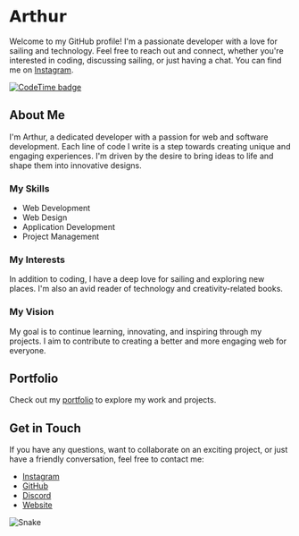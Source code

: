 # 𝗔𝗿𝘁𝗵𝘂𝗿 

Welcome to my GitHub profile! I'm a passionate developer with a love for sailing and technology. Feel free to reach out and connect, whether you're interested in coding, discussing sailing, or just having a chat. You can find me on [Instagram](https://www.instagram.com/arthur.pbty/).

[![CodeTime badge](https://img.shields.io/endpoint?style=social&url=https%3A%2F%2Fapi.codetime.dev%2Fshield%3Fid%3D21928%26project%3D%26in%3D0)](https://codetime.dev)

## About Me

I'm Arthur, a dedicated developer with a passion for web and software development. Each line of code I write is a step towards creating unique and engaging experiences. I'm driven by the desire to bring ideas to life and shape them into innovative designs.

### My Skills

- Web Development
- Web Design
- Application Development
- Project Management

### My Interests

In addition to coding, I have a deep love for sailing and exploring new places. I'm also an avid reader of technology and creativity-related books.

### My Vision

My goal is to continue learning, innovating, and inspiring through my projects. I aim to contribute to creating a better and more engaging web for everyone.

## Portfolio

Check out my [portfolio](https://github.com/Tutur33/portfolio) to explore my work and projects.

## Get in Touch

If you have any questions, want to collaborate on an exciting project, or just have a friendly conversation, feel free to contact me:

- [Instagram](https://www.instagram.com/arthur.pbty/)
- [GitHub](https://github.com/Tutur33)
- [Discord](https://discord.gg/HxgaA44CPh)
- [Website](http://tuturp33.000webhostapp.com)


![Snake](snake.svg)